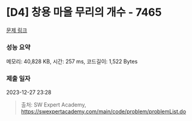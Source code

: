 # [D4] 창용 마을 무리의 개수 - 7465 

[문제 링크](https://swexpertacademy.com/main/code/problem/problemDetail.do?contestProbId=AWngfZVa9XwDFAQU) 

### 성능 요약

메모리: 40,828 KB, 시간: 257 ms, 코드길이: 1,522 Bytes

### 제출 일자

2023-12-27 23:28



> 출처: SW Expert Academy, https://swexpertacademy.com/main/code/problem/problemList.do